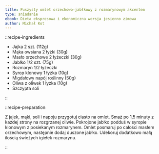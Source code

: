 ```yaml
---
title: Puszysty omlet orzechowo-jabłkowy z rozmarynowym akcentem
type: sniadanie
ebook: Dieta ekspresowa i ekonomiczna wersja jesienno zimowa
author: Michał Kot
---
```


::recipe-ingredients

- Jajka 2 szt. (112g)
- Mąka owsiana 2 łyżki (30g)
- Masło orzechowe 2 łyżeczki (30g)
- Jabłko 1/2 szt. (75g)
- Rozmaryn 1/2 łyżeczki
- Syrop klonowy 1 łyżka (10g)
- Migdałowy napój roślinny (50g)
- Oliwa z oliwek 1 łyżka (10g)
- Szczypta soli

::

::recipe-preparation

Z jajek, mąki, soli i napoju przygotuj ciasto na omlet. Smaż po 1,5 minuty z każdej strony na rozgrzanej oliwie. Pokrojone jabłko podduś w syropie klonowym z posiekanym rozmarynem. Omlet posmaruj po całości masłem orzechowym, następnie dodaj duszone jabłko. Udekoruj dodatkowo małą ilością świeżych igiełek rozmarynu.

::